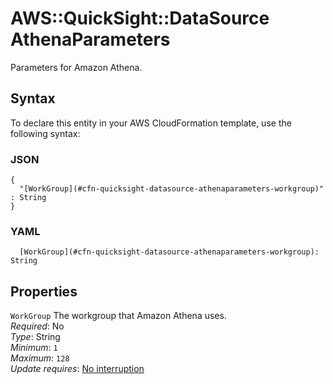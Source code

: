# AWS::QuickSight::DataSource AthenaParameters<a name="aws-properties-quicksight-datasource-athenaparameters"></a>

Parameters for Amazon Athena\.

## Syntax<a name="aws-properties-quicksight-datasource-athenaparameters-syntax"></a>

To declare this entity in your AWS CloudFormation template, use the following syntax:

### JSON<a name="aws-properties-quicksight-datasource-athenaparameters-syntax.json"></a>

```
{
  "[WorkGroup](#cfn-quicksight-datasource-athenaparameters-workgroup)" : String
}
```

### YAML<a name="aws-properties-quicksight-datasource-athenaparameters-syntax.yaml"></a>

```
  [WorkGroup](#cfn-quicksight-datasource-athenaparameters-workgroup): String
```

## Properties<a name="aws-properties-quicksight-datasource-athenaparameters-properties"></a>

`WorkGroup`  <a name="cfn-quicksight-datasource-athenaparameters-workgroup"></a>
The workgroup that Amazon Athena uses\.  
*Required*: No  
*Type*: String  
*Minimum*: `1`  
*Maximum*: `128`  
*Update requires*: [No interruption](https://docs.aws.amazon.com/AWSCloudFormation/latest/UserGuide/using-cfn-updating-stacks-update-behaviors.html#update-no-interrupt)
